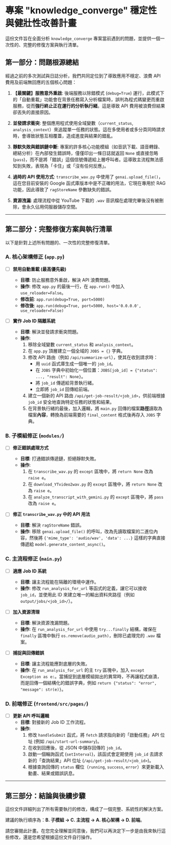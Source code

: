 # 專案 "knowledge_converge" 穩定性與健壯性改善計畫

這份文件旨在全面分析 `knowledge_converge` 專案當前遇到的問題，並提供一個一次性的、完整的修復方案與執行清單。

## 第一部分：問題根源總結

經過之前的多次測試與日誌分析，我們共同定位到了導致應用不穩定、浪費 API 費用及前端無回應的五個核心問題：

1.  **【最關鍵】服務意外重啟**: 後端服務以除錯模式 (`debug=True`) 運行，此模式下的「自動重載」功能會在背景任務寫入分析檔案時，誤判為程式碼變更而重啟服務，從而**強行終止正在運行的分析執行緒**。這是導致 API 費用被浪費但結果卻丟失的直接原因。

2.  **並發請求衝突**: 整個應用程式使用全域變數（`current_status`, `analysis_context`）來追蹤單一任務的狀態。這在多使用者或多分頁同時請求時，會導致狀態互相覆蓋，造成進度與結果的錯亂。

3.  **靜默失敗與錯誤鏈中斷**: 專案的許多核心功能模組（如音訊下載、語音轉錄、總結分析）在內部發生錯誤時，僅僅印出一條日誌就返回 `None` 或直接忽略 (`pass`)，而不是將「錯誤」這個信號傳遞給上層呼叫者。這導致主流程無法感知到失敗，表現為「卡住」或「沒有任何反應」。

4.  **過時的 API 使用方式**: `transcribe_wav.py` 中使用了 `genai.upload_file()`，這在您目前安裝的 Google 函式庫版本中是不正確的用法，它現在專用於 RAG 功能，因此導致了 `ragStoreName` 參數缺失的錯誤。

5.  **資源洩漏**: 處理流程中從 YouTube 下載的 `.wav` 音訊檔在處理完畢後沒有被刪除，會永久佔用伺服器儲存空間。

---

## 第二部分：完整修復方案與執行清單

以下是針對上述所有問題的、一次性的完整修復清單。

### A. 核心架構修正 (`app.py`)

- [ ] **禁用自動重載 (最高優先級)**
    - **目標**: 防止服務意外重啟，解決 API 浪費問題。
    - **操作**: 修改 `app.py` 的最後一行，在 `app.run()` 中加入 `use_reloader=False`。
    - **修改前**: `app.run(debug=True, port=5000)`
    - **修改後**: `app.run(debug=True, port=5000, host='0.0.0.0', use_reloader=False)`

- [ ] **實作 Job ID 隔離系統**
    - **目標**: 解決並發請求衝突問題。
    - **操作**:
        1.  移除全域變數 `current_status` 和 `analysis_context`。
        2.  在 `app.py` 頂層建立一個全域的 `JOBS = {}` 字典。
        3.  修改 API 路由（例如 `/api/summarize-url`），使其在收到請求時：
            - 用 `uuid` 函式庫生成一個唯一的 `job_id`。
            - 在 `JOBS` 字典中初始化一個位置：`JOBS[job_id] = {"status": ..., "result": None}`。
            - 將 `job_id` 傳遞給背景執行緒。
            - 立即將 `job_id` 回傳給前端。
        4.  建立一個新的 API 路由 `/api/get-job-result/<job_id>`，供前端根據 `job_id` 安全地查詢特定任務的狀態和結果。
        5.  在背景執行緒的最後，加入邏輯，將 `main.py` 回傳的檔案**路徑**讀取為檔案**內容**，轉換為前端需要的 `final_content` 格式後再存入 `JOBS` 字典。

### B. 子模組修正 (`modules/`)

- [ ] **修正錯誤處理方式**
    - **目標**: 打通錯誤傳遞鏈，拒絕靜默失敗。
    - **操作**:
        1.  在 `transcribe_wav.py` 的 `except` 區塊中，將 `return None` 改為 `raise e`。
        2.  在 `download_YTvideo2wav.py` 的 `except` 區塊中，將 `return None` 改為 `raise e`。
        3.  在 `analyze_transcript_with_gemini.py` 的 `except` 區塊中，將 `pass` 改為 `raise e`。

- [ ] **修正 `transcribe_wav.py` 中的 API 用法**
    - **目標**: 解決 `ragStoreName` 錯誤。
    - **操作**: 移除 `genai.upload_file()` 的呼叫，改為先讀取檔案的二進位內容，然後將 `{'mime_type': 'audio/wav', 'data': ...}` 這樣的字典直接傳遞給 `model.generate_content_async()`。

### C. 主流程修正 (`main.py`)

- [ ] **適應 Job ID 系統**
    - **目標**: 讓主流程能在隔離的環境中運作。
    - **操作**: 修改 `run_analysis_for_url` 等函式的定義，讓它可以接收 `job_id`，並使用此 ID 來建立唯一的輸出資料夾路徑（例如 `output/jobs/<job_id>/`）。

- [ ] **加入資源清理**
    - **目標**: 解決資源洩漏問題。
    - **操作**: 在 `run_analysis_for_url` 中使用 `try...finally` 結構，確保在 `finally` 區塊中執行 `os.remove(audio_path)`，刪除已處理完的 `.wav` 檔案。

- [ ] **捕捉與回傳錯誤**
    - **目標**: 讓主流程能應對底層的失敗。
    - **操作**: 在 `run_analysis_for_url` 的主 `try` 區塊中，加入 `except Exception as e:`。當捕捉到底層模組拋出的異常時，不再讓程式崩潰，而是回傳一個結構化的錯誤字典，例如 `return {"status": "error", "message": str(e)}`。

### D. 前端修正 (`frontend/src/pages/`)

- [ ] **更新 API 呼叫邏輯**
    - **目標**: 對接新的 Job ID 工作流程。
    - **操作**:
        1.  修改 `handleSubmit` 函式，將 `fetch` 請求指向新的「啟動任務」API 位址 (例如 `/api/start-url-summary`)。
        2.  在收到回應後，從 JSON 中儲存回傳的 `job_id`。
        3.  啟動一個輪詢函式 (`setInterval`)，該函式會定期使用 `job_id` 去請求新的「查詢結果」API 位址 (`/api/get-job-result/<job_id>`)。
        4.  根據查詢回傳的 `status` 欄位（`running`, `success`, `error`）來更新載入動畫、結果或錯誤訊息。

---

## 第三部分：結論與後續步驟

這份文件詳細列出了所有需要執行的修改，構成了一個完整、系統性的解決方案。

建議的執行順序為：**B. 子模組 -> C. 主流程 -> A. 核心架構 -> D. 前端**。

請您審閱此計畫。在您完全理解並同意後，我們可以再決定下一步是由我來執行這些修改，還是您希望根據這份文件自行操作。

